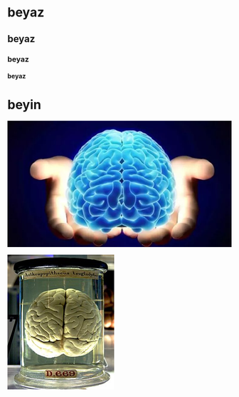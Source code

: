 # beyaz #

## beyaz

### beyaz

#### beyaz

# beyin

![Beyin](https://github.com/isilgokoglan/isil/blob/beyin/beyin.png)

![beyin](https://github.com/isilgokoglan/isil/blob/beyin/beyin2.png)

